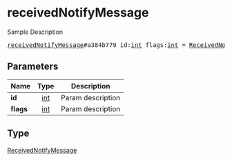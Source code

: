 # receivedNotifyMessage

Sample Description

<pre>
<a href="../constructor/receivedNotifyMessage.md">receivedNotifyMessage</a>#a384b779 id:<a href="../type/int.md">int</a> flags:<a href="../type/int.md">int</a> = <a href="../type/ReceivedNotifyMessage.md">ReceivedNotifyMessage</a>;
</pre>

## Parameters

| Name | Type | Description |
|------|:----:|-------------|
| **id** | [int](../type/int.md) | Param description |
| **flags** | [int](../type/int.md) | Param description |

## Type

[ReceivedNotifyMessage](../type/ReceivedNotifyMessage.md)
